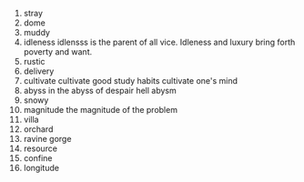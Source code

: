 01. stray
02. dome
03. muddy
04. idleness
    idlensss is the parent of all vice.
    Idleness and luxury bring forth poverty and want.    
05. rustic
06. delivery
07. cultivate
    cultivate good study habits
    cultivate one's mind
08. abyss
	in the abyss of despair	
	hell
	abysm	
09. snowy
10. magnitude
    the magnitude of the problem        
11. villa
12. orchard
13. ravine
    gorge
14. resource
15. confine
16. longitude